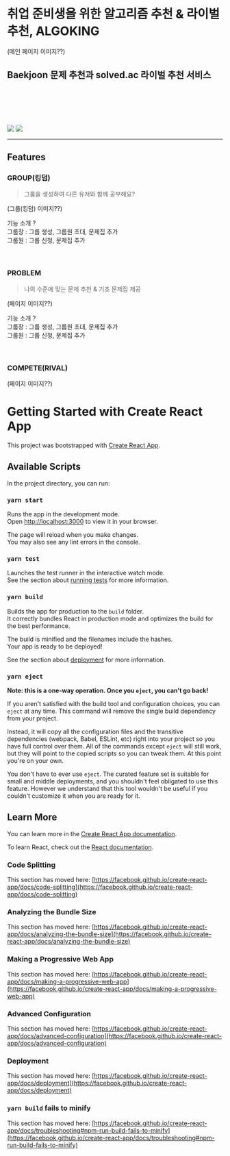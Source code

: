 # **취업 준비생을 위한 알고리즘 추천 & 라이벌 추천, ALGOKING**

(메인 페이지 이미지??)

## Baekjoon 문제 추천과 solved.ac 라이벌 추천 서비스



<br/><br/><br/><br/><br/>
<img src="https://img.shields.io/badge/React-0088cc?style=flat-square&logo=React&logoColor=white"/>&nbsp;<img src="https://img.shields.io/badge/Node.js-339933?style=flat-square&logo=Node.js&logoColor=white"/>&nbsp;

------

## Features

### GROUP(킹덤)

> 그룹을 생성하여 다른 유저와 함께 공부해요?

(그룹(킹덤) 이미지??)

기능 소개 ? <br/>
그룹장 : 그룹 생성, 그룹원 초대, 문제집 추가 <br/>
그룹원 : 그룹 신청, 문제집 추가
<br/><br/><br/>

### PROBLEM

> 나의 수준에 맞는 문제 추천 & 기초 문제집 제공

(페이지 이미지??)

기능 소개 ? <br/>
그룹장 : 그룹 생성, 그룹원 초대, 문제집 추가 <br/>
그룹원 : 그룹 신청, 문제집 추가
<br/><br/><br/>


### COMPETE(RIVAL)

> 

(페이지 이미지??)


# Getting Started with Create React App

This project was bootstrapped with [Create React App](https://github.com/facebook/create-react-app).

## Available Scripts

In the project directory, you can run:

### `yarn start`

Runs the app in the development mode.\
Open [http://localhost:3000](http://localhost:3000) to view it in your browser.

The page will reload when you make changes.\
You may also see any lint errors in the console.

### `yarn test`

Launches the test runner in the interactive watch mode.\
See the section about [running tests](https://facebook.github.io/create-react-app/docs/running-tests) for more information.

### `yarn build`

Builds the app for production to the `build` folder.\
It correctly bundles React in production mode and optimizes the build for the best performance.

The build is minified and the filenames include the hashes.\
Your app is ready to be deployed!

See the section about [deployment](https://facebook.github.io/create-react-app/docs/deployment) for more information.

### `yarn eject`

**Note: this is a one-way operation. Once you `eject`, you can't go back!**

If you aren't satisfied with the build tool and configuration choices, you can `eject` at any time. This command will remove the single build dependency from your project.

Instead, it will copy all the configuration files and the transitive dependencies (webpack, Babel, ESLint, etc) right into your project so you have full control over them. All of the commands except `eject` will still work, but they will point to the copied scripts so you can tweak them. At this point you're on your own.

You don't have to ever use `eject`. The curated feature set is suitable for small and middle deployments, and you shouldn't feel obligated to use this feature. However we understand that this tool wouldn't be useful if you couldn't customize it when you are ready for it.

## Learn More

You can learn more in the [Create React App documentation](https://facebook.github.io/create-react-app/docs/getting-started).

To learn React, check out the [React documentation](https://reactjs.org/).

### Code Splitting

This section has moved here: [https://facebook.github.io/create-react-app/docs/code-splitting](https://facebook.github.io/create-react-app/docs/code-splitting)

### Analyzing the Bundle Size

This section has moved here: [https://facebook.github.io/create-react-app/docs/analyzing-the-bundle-size](https://facebook.github.io/create-react-app/docs/analyzing-the-bundle-size)

### Making a Progressive Web App

This section has moved here: [https://facebook.github.io/create-react-app/docs/making-a-progressive-web-app](https://facebook.github.io/create-react-app/docs/making-a-progressive-web-app)

### Advanced Configuration

This section has moved here: [https://facebook.github.io/create-react-app/docs/advanced-configuration](https://facebook.github.io/create-react-app/docs/advanced-configuration)

### Deployment

This section has moved here: [https://facebook.github.io/create-react-app/docs/deployment](https://facebook.github.io/create-react-app/docs/deployment)

### `yarn build` fails to minify

This section has moved here: [https://facebook.github.io/create-react-app/docs/troubleshooting#npm-run-build-fails-to-minify](https://facebook.github.io/create-react-app/docs/troubleshooting#npm-run-build-fails-to-minify)
